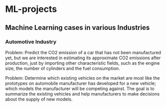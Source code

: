 # ML-projects

## Machine Learning cases in various Industries

### Automotive Industry
Problem: Predict the CO2 emission of a car that has not been manufactured yet, but we are interested in estimating its approximate CO2 emissions after production, just by importing other characteristic fields, such as the engine size, the number of cylinders and the fuel consumption.

Problem: Determine which existing vehicles on the market are most like the prototypes on automobile manufacturer has developed for a new vehicle; which models the manufacturer will be competing against. The goal is to summarize the existing vehicles and help manufacturers to make decisions about the supply of new models.
